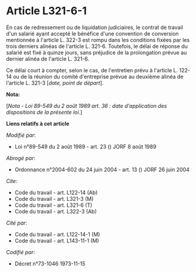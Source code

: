 # Article L321-6-1

En cas de redressement ou de liquidation judiciaires, le contrat de travail d'un salarié ayant accepté le bénéfice d'une
convention de conversion mentionnée à l'article L. 322-3 est rompu dans les conditions fixées par les trois derniers alinéas
de l'article L. 321-6. Toutefois, le délai de réponse du salarié est fixé à quinze jours, sans préjudice de la prolongation
prévue au dernier alinéa de l'article L. 321-6.

Ce délai court à compter, selon le cas, de l'entretien prévu à l'article L. 122-14 ou de la réunion du comité d'entreprise
prévue au deuxième alinéa de l'article L. 321-3 [*date, point de départ*].

**Nota:**

[*Nota - Loi 89-549 du 2 août 1989 art. 36 : date d'application des dispositions de la présente loi.*]

**Liens relatifs à cet article**

_Modifié par_:

  - Loi n°89-549 du 2 août 1989 - art. 23 () JORF 8 août 1989

_Abrogé par_:

  - Ordonnance n°2004-602 du 24 juin 2004 - art. 13 () JORF 26 juin 2004

_Cite_:

  - Code du travail - art. L122-14 (Ab)
  - Code du travail - art. L321-3 (M)
  - Code du travail - art. L321-6 (T)
  - Code du travail - art. L322-3 (Ab)

_Cité par_:

  - Code du travail - art. L122-14-1 (M)
  - Code du travail - art. L143-11-1 (M)

_Codifié par_:

  - Décret n°73-1046 1973-11-15
